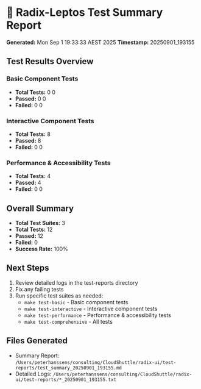 # 🧪 Radix-Leptos Test Summary Report

**Generated:** Mon Sep  1 19:33:33 AEST 2025
**Timestamp:** 20250901_193155

## Test Results Overview

### Basic Component Tests
- **Total Tests:** 0
0
- **Passed:** 0
0
- **Failed:** 0
0

### Interactive Component Tests
- **Total Tests:** 8
- **Passed:** 8
- **Failed:** 0
0

### Performance & Accessibility Tests
- **Total Tests:** 4
- **Passed:** 4
- **Failed:** 0
0

## Overall Summary

- **Total Test Suites:** 3
- **Total Tests:** 12
- **Passed:** 12
- **Failed:** 0
- **Success Rate:** 100%

## Next Steps

1. Review detailed logs in the test-reports directory
2. Fix any failing tests
3. Run specific test suites as needed:
   - `make test-basic` - Basic component tests
   - `make test-interactive` - Interactive component tests
   - `make test-performance` - Performance & accessibility tests
   - `make test-comprehensive` - All tests

## Files Generated

- Summary Report: `/Users/peterhanssens/consulting/CloudShuttle/radix-ui/test-reports/test_summary_20250901_193155.md`
- Detailed Logs: `/Users/peterhanssens/consulting/CloudShuttle/radix-ui/test-reports/*_20250901_193155.txt`
